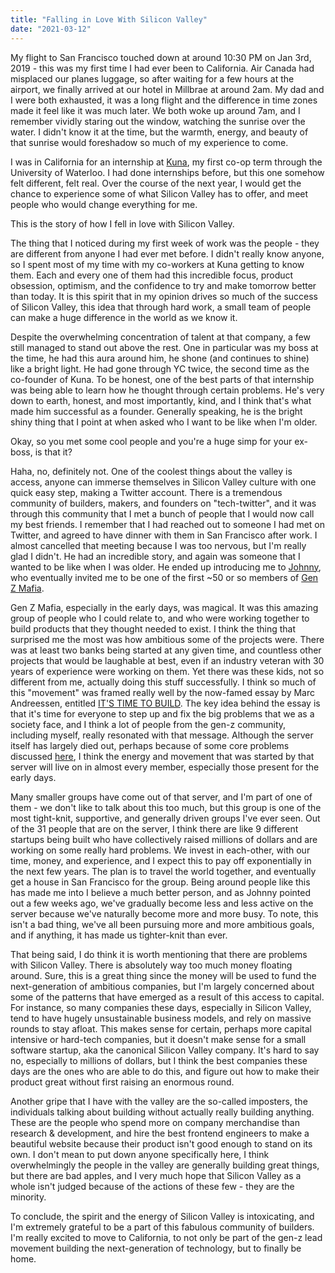 ```yaml
---
title: "Falling in Love With Silicon Valley"
date: "2021-03-12"
---
```


My flight to San Francisco touched down at around 10:30 PM on Jan 3rd, 2019 - this was my first time I had ever been to California. Air Canada had misplaced our planes luggage, so after waiting for a few hours at the airport, we finally arrived at our hotel in Millbrae at around 2am. My dad and I were both exhausted, it was a long flight and the difference in time zones made it feel like it was much later. We both woke up around 7am, and I remember vividly staring out the window, watching the sunrise over the water. I didn't know it at the time, but the warmth, energy, and beauty of that sunrise would foreshadow so much of my experience to come.

I was in California for an internship at [Kuna](https://getkuna.com/), my first co-op term through the University of Waterloo. I had done internships before, but this one somehow felt different, felt real. Over the course of the next year, I would get the chance to experience some of what Silicon Valley has to offer, and meet people who would change everything for me.

This is the story of how I fell in love with Silicon Valley.

The thing that I noticed during my first week of work was the people - they are different from anyone I had ever met before. I didn't really know anyone, so I spent most of my time with my co-workers at Kuna getting to know them. Each and every one of them had this incredible focus, product obsession, optimism, and the confidence to try and make tomorrow better than today. It is this spirit that in my opinion drives so much of the success of Silicon Valley, this idea that through hard work, a small team of people can make a huge difference in the world as we know it.

Despite the overwhelming concentration of talent at that company, a few still managed to stand out above the rest. One in particular was my boss at the time, he had this aura around him, he shone (and continues to shine) like a bright light. He had gone through YC twice, the second time as the co-founder of Kuna. To be honest, one of the best parts of that internship was being able to learn how he thought through certain problems. He's very down to earth, honest, and most importantly, kind, and I think that's what made him successful as a founder. Generally speaking, he is the bright shiny thing that I point at when asked who I want to be like when I'm older.

Okay, so you met some cool people and you're a huge simp for your ex-boss, is that it?

Haha, no, definitely not. One of the coolest things about the valley is access, anyone can immerse themselves in Silicon Valley culture with one quick easy step, making a Twitter account. There is a tremendous community of builders, makers, and founders on "tech-twitter", and it was through this community that I met a bunch of people that I would now call my best friends. I remember that I had reached out to someone I had met on Twitter, and agreed to have dinner with them in San Francisco after work. I almost cancelled that meeting because I was too nervous, but I'm really glad I didn't. He had an incredible story, and again was someone that I wanted to be like when I was older. He ended up introducing me to [Johnny](https://twitter.com/_johnnydallas_), who eventually invited me to be one of the first ~50 or so members of [Gen Z Mafia](https://genzmafia.com/).

Gen Z Mafia, especially in the early days, was magical. It was this amazing group of people who I could relate to, and who were working together to build products that they thought needed to exist. I think the thing that surprised me the most was how ambitious some of the projects were. There was at least two banks being started at any given time, and countless other projects that would be laughable at best, even if an industry veteran with 30 years of experience were working on them. Yet there was these kids, not so different from me, actually doing this stuff successfully. I think so much of this "movement" was framed really well by the now-famed essay by Marc Andreessen, entitled [IT'S TIME TO BUILD](https://a16z.com/2020/04/18/its-time-to-build/). The key idea behind the essay is that it's time for everyone to step up and fix the big problems that we as a society face, and I think a lot of people from the gen-z community, including myself, really resonated with that message. Although the server itself has largely died out, perhaps because of some core problems discussed [here](https://www.nytimes.com/2020/09/15/style/gen-z-tech-mafia.html), I think the energy and movement that was started by that server will live on in almost every member, especially those present for the early days.

Many smaller groups have come out of that server, and I'm part of one of them - we don't like to talk about this too much, but this group is one of the most tight-knit, supportive, and generally driven groups I've ever seen. Out of the 31 people that are on the server, I think there are like 9 different startups being built who have collectively raised millions of dollars and are working on some really hard problems. We invest in each-other, with our time, money, and experience, and I expect this to pay off exponentially in the next few years. The plan is to travel the world together, and eventually get a house in San Francisco for the group. Being around people like this has made me into I believe a much better person, and as Johnny pointed out a few weeks ago, we've gradually become less and less active on the server because we've naturally become more and more busy. To note, this isn't a bad thing, we've all been pursuing more and more ambitious goals, and if anything, it has made us tighter-knit than ever.

That being said, I do think it is worth mentioning that there are problems with Silicon Valley. There is absolutely way too much money floating around. Sure, this is a great thing since the money will be used to fund the next-generation of ambitious companies, but I'm largely concerned about some of the patterns that have emerged as a result of this access to capital. For instance, so many companies these days, especially in Silicon Valley, tend to have hugely unsustainable business models, and rely on massive rounds to stay afloat. This makes sense for certain, perhaps more capital intensive or hard-tech companies, but it doesn't make sense for a small software startup, aka the canonical Silicon Valley company. It's hard to say no, especially to millions of dollars, but I think the best companies these days are the ones who are able to do this, and figure out how to make their product great without first raising an enormous round.

Another gripe that I have with the valley are the so-called imposters, the individuals talking about building without actually really building anything. These are the people who spend more on company merchandise than research & development, and hire the best frontend engineers to make a beautiful website because their product isn't good enough to stand on its own. I don't mean to put down anyone specifically here, I think overwhelmingly the people in the valley are generally building great things, but there are bad apples, and I very much hope that Silicon Valley as a whole isn't judged because of the actions of these few - they are the minority.

To conclude, the spirit and the energy of Silicon Valley is intoxicating, and I'm extremely grateful to be a part of this fabulous community of builders. I'm really excited to move to California, to not only be part of the gen-z lead movement building the next-generation of technology, but to finally be home.
